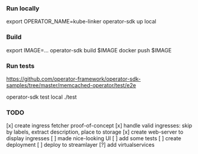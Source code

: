 ### Run locally
export OPERATOR_NAME=kube-linker
operator-sdk up local

### Build
export IMAGE=...
operator-sdk build $IMAGE
docker push $IMAGE

### Run tests
https://github.com/operator-framework/operator-sdk-samples/tree/master/memcached-operator/test/e2e

operator-sdk test local ./test


### TODO
[x] create ingress fetcher proof-of-concept
[x] handle valid ingresses: skip by labels, extract description, place to storage
[x] create web-server to display ingresses
[ ] made nice-looking UI
[ ] add some tests
[ ] create deployment
[ ] deploy to streamlayer
[?] add virtualservices